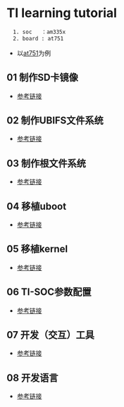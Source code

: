 # TI learning tutorial
```sh
  1. soc   ：am335x
  2. board : at751
```
* 以[at751](1)为例

## 01 制作SD卡镜像
* [参考链接](2)

## 02 制作UBIFS文件系统
* [参考链接](制作UBI文件系统/UBI.md)

## 03 制作根文件系统
* [参考链接](FILE_SYSTEM/FILE_SYSTEM.md)

## 04 移植uboot
* [参考链接](uboot/uboot.md)

## 05 移植kernel
* [参考链接](kernel/kernel.md)

## 06 TI-SOC参数配置
* [参考链接](ti-soc/soc.md)

## 07 开发（交互）工具
* [参考链接](tool_and_ide/tool.md)

## 08 开发语言
* [参考链接](language/language.md)
